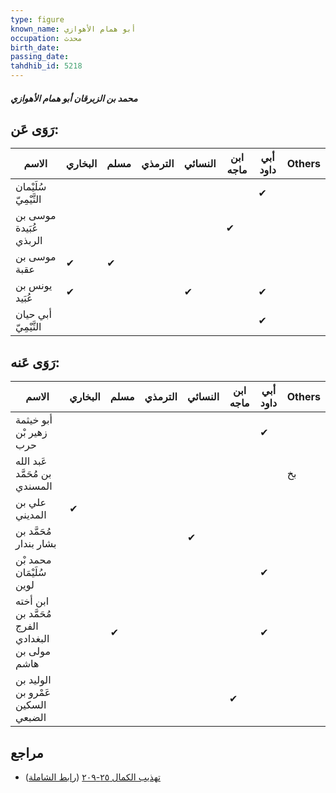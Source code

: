 ```yaml
---
type: figure
known_name: أبو همام الأهوازي
occupation: محدث
birth_date:
passing_date:
tahdhib_id: 5218
---
```

##### محمد بن الزبرقان أبو همام الأهوازي

## رَوَى عَن:
| الاسم                  | البخاري | مسلم | الترمذي | النسائي | ابن ماجه | أبي داود | Others |
| ---------------------- | ------- | ---- | ------- | ------- | -------- | -------- | ------ |
| سُلَيْمان التَّيْمِيّ  |         |      |         |         |          | ✔        |        |
| موسى بن عُبَيدة الربذي |         |      |         |         | ✔        |          |        |
| موسى بن عقبة           | ✔       | ✔    |         |         |          |          |        |
| يونس بن عُبَيد         | ✔       |      |         | ✔       |          | ✔        |        |
| أبي حيان التَّيْمِيّ   |         |      |         |         |          | ✔        |        |
## رَوَى عَنه:
| الاسم                                            | البخاري | مسلم | الترمذي | النسائي | ابن ماجه | أبي داود | Others |
| ------------------------------------------------ | ------- | ---- | ------- | ------- | -------- | -------- | ------ |
| أبو خيثمة زهير بْن حرب                           |         |      |         |         |          | ✔        |        |
| عَبد الله بن مُحَمَّد المسندي                    |         |      |         |         |          |          | بخ     |
| علي بن المديني                                   | ✔       |      |         |         |          |          |        |
| مُحَمَّد بن بشار بندار                           |         |      |         | ✔       |          |          |        |
| محمد بْن سُلَيْمَان لوين                         |         |      |         |         |          | ✔        |        |
| ابن أخته مُحَمَّد بن الفرج البغدادي مولى بن هاشم |         | ✔    |         |         |          | ✔        |        |
| الوليد بن عَمْرو بن السكين الضبعي                |         |      |         |         | ✔        |          |        |
## مراجع
- [تهذيب الكمال ٢٥-٢٠٩](obsidian://open?vault=Tahdhib-al-Kamal&file=Figures/٥٢١٨-محمد%20بن%20الزبرقان%20أبو%20همام%20الأهوازي) ([رابط الشاملة](https://shamela.ws/book/3722/13302))